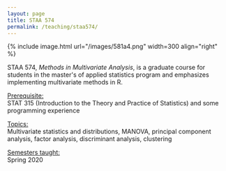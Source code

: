 ```yaml
---
layout: page
title: STAA 574
permalink: /teaching/staa574/
---
```



{% include image.html url="/images/581a4.png" width=300 align="right" %} 

STAA 574, <i>Methods in Multivariate Analysis</i>, is a graduate course for students in the master's of applied statistics program and emphasizes implementing multivariate methods in R.

<u>Prerequisite:</u><br>
STAT 315 (Introduction to the Theory and Practice of Statistics) and some programming experience

<u>Topics:</u> <br>
Multivariate statistics and distributions, MANOVA, principal component analysis, factor analysis, discriminant analysis, clustering

<u>Semesters taught:</u><br>
Spring 2020

